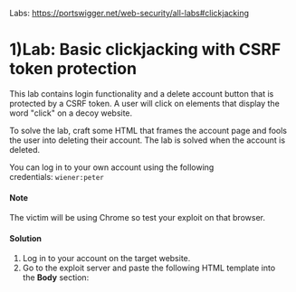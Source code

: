 Labs:  https://portswigger.net/web-security/all-labs#clickjacking

# 1)Lab: Basic clickjacking with CSRF token protection

This lab contains login functionality and a delete account button that is protected by a CSRF token. A user will click on elements that display the word "click" on a decoy website.

To solve the lab, craft some HTML that frames the account page and fools the user into deleting their account. The lab is solved when the account is deleted.

You can log in to your own account using the following credentials: `wiener:peter`


#### Note

The victim will be using Chrome so test your exploit on that browser.


#### Solution
1. Log in to your account on the target website.
2. Go to the exploit server and paste the following HTML template into the **Body** section:
```

```
